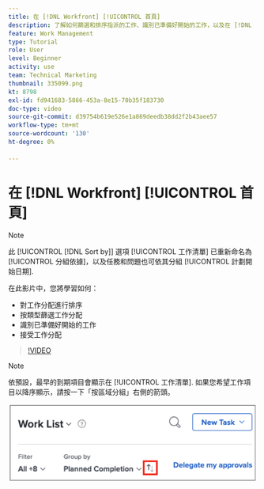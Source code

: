```yaml
---
title: 在 [!DNL Workfront] [!UICONTROL 首頁]
description: 了解如何篩選和排序指派的工作、識別已準備好開始的工作，以及在 [!DNL  Workfront].
feature: Work Management
type: Tutorial
role: User
level: Beginner
activity: use
team: Technical Marketing
thumbnail: 335099.png
kt: 8798
exl-id: fd941683-5866-453a-8e15-70b35f183730
doc-type: video
source-git-commit: d39754b619e526e1a869deedb38dd2f2b43aee57
workflow-type: tm+mt
source-wordcount: '130'
ht-degree: 0%

---
```


# 在 [!DNL Workfront] [!UICONTROL 首頁]

>[!NOTE]
>
>此 [!UICONTROL [!DNL Sort by]] 選項 [!UICONTROL 工作清單] 已重新命名為 [!UICONTROL 分組依據]，以及任務和問題也可依其分組 [!UICONTROL 計劃開始日期].

在此影片中，您將學習如何：

* 對工作分配進行排序
* 按類型篩選工作分配
* 識別已準備好開始的工作
* 接受工作分配

>[!VIDEO](https://video.tv.adobe.com/v/335099/?quality=12)

>[!NOTE]
>
>依預設，最早的到期項目會顯示在 [!UICONTROL 工作清單]. 如果您希望工作項目以降序顯示，請按一下「按區域分組」右側的箭頭。

![顯示按到期日分組的工作清單的螢幕影像。](assets/work-list-arrows.png)
